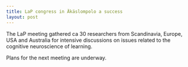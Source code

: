 ```yaml
---
title: LaP congress in Äkäslompolo a success
layout: post
---
```


The LaP meeting gathered ca 30 researchers from Scandinavia, Europe, USA and Australia for intensive discussions on issues related to the cognitive neuroscience of learning. 

Plans for the next meeting are underway.
